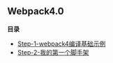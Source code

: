 Webpack4.0
---
**目录**
* [Step-1-webpack4编译基础示例](Step-1/README.md)
* [Step-2-我的第一个脚手架](Step-2/README.md)

